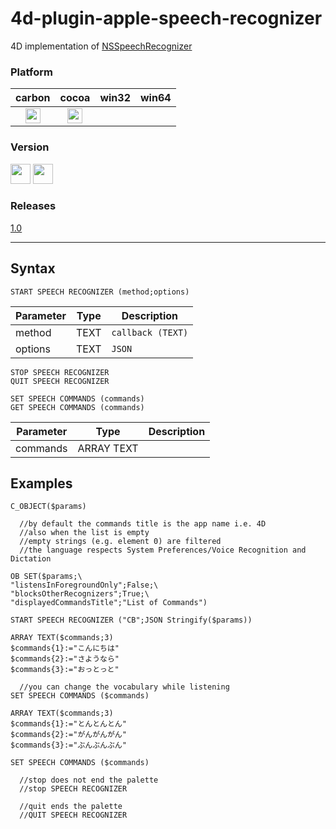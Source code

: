 # 4d-plugin-apple-speech-recognizer
4D implementation of [NSSpeechRecognizer](https://developer.apple.com/documentation/appkit/nsspeechrecognizer?language=objc)

### Platform

| carbon | cocoa | win32 | win64 |
|:------:|:-----:|:---------:|:---------:|
|<img src="https://cloud.githubusercontent.com/assets/1725068/22371562/1b091f0a-e4db-11e6-8458-8653954a7cce.png" width="24" height="24" />|<img src="https://cloud.githubusercontent.com/assets/1725068/22371562/1b091f0a-e4db-11e6-8458-8653954a7cce.png" width="24" height="24" />|||

### Version

<img src="https://cloud.githubusercontent.com/assets/1725068/18940649/21945000-8645-11e6-86ed-4a0f800e5a73.png" width="32" height="32" /> <img src="https://cloud.githubusercontent.com/assets/1725068/18940648/2192ddba-8645-11e6-864d-6d5692d55717.png" width="32" height="32" />

### Releases

[1.0](https://github.com/miyako/4d-plugin-apple-speech-recognizer/releases/tag/1.0)

---

## Syntax

```
START SPEECH RECOGNIZER (method;options)
```

Parameter|Type|Description
------------|------------|----
method|TEXT|``callback (TEXT)``
options|TEXT|``JSON``

```
STOP SPEECH RECOGNIZER
QUIT SPEECH RECOGNIZER
```

```
SET SPEECH COMMANDS (commands)
GET SPEECH COMMANDS (commands)
```

Parameter|Type|Description
------------|------------|----
commands|ARRAY TEXT|

## Examples

```
C_OBJECT($params)

  //by default the commands title is the app name i.e. 4D
  //also when the list is empty
  //empty strings (e.g. element 0) are filtered
  //the language respects System Preferences/Voice Recognition and Dictation

OB SET($params;\
"listensInForegroundOnly";False;\
"blocksOtherRecognizers";True;\
"displayedCommandsTitle";"List of Commands")

START SPEECH RECOGNIZER ("CB";JSON Stringify($params))

ARRAY TEXT($commands;3)
$commands{1}:="こんにちは"
$commands{2}:="さようなら"
$commands{3}:="おっとっと"

  //you can change the vocabulary while listening
SET SPEECH COMMANDS ($commands)

ARRAY TEXT($commands;3)
$commands{1}:="とんとんとん"
$commands{2}:="がんがんがん"
$commands{3}:="ぶんぶんぶん"

SET SPEECH COMMANDS ($commands)

  //stop does not end the palette
  //stop SPEECH RECOGNIZER 

  //quit ends the palette
  //QUIT SPEECH RECOGNIZER
```
